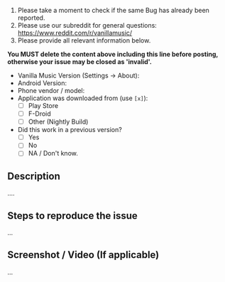 1. Please take a moment to check if the same Bug has already been reported.
2. Please use our subreddit for general questions: https://www.reddit.com/r/vanillamusic/
3. Please provide all relevant information below.

**You MUST delete the content above including this line before posting, otherwise your issue may be closed as 'invalid'.**

- Vanilla Music Version (Settings -> About):
- Android Version:
- Phone vendor / model:
- Application was downloaded from (use `[x]`):
  - [ ] Play Store
  - [ ] F-Droid
  - [ ] Other (Nightly Build)
- Did this work in a previous version?
  - [ ] Yes
  - [ ] No
  - [ ] NA / Don't know.

## Description

....

## Steps to reproduce the issue

...

## Screenshot / Video (If applicable)

...
